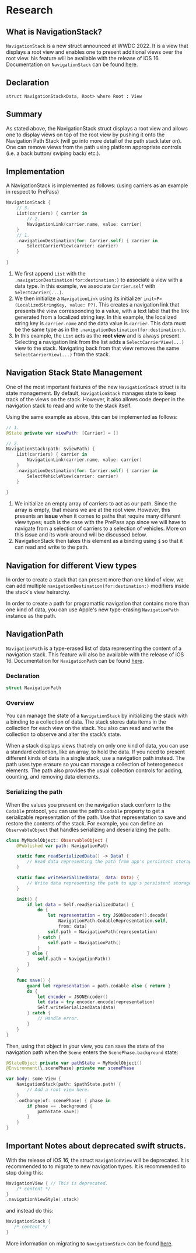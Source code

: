 # Research 

## What is NavigationStack?
`NavigationStack` is a new struct announced at WWDC 2022. It is a view that displays a root view and enables one to present additional views over the root view. his feature will be available with the release of iOS 16. Documentation on `NavigationStack` can be found [here](https://developer.apple.com/documentation/SwiftUI/NavigationStack).

## Declaration
`struct NavigationStack<Data, Root> where Root : View`

## Summary
As stated above, the NavigationStack struct displays a root view and allows one to display views on top of the root view by pushing it onto the Navigation Path Stack (will go into more detail of the path stack later on). One can remove views from the path using platform appropriate controls (i.e. a back button/ swiping back/ etc.).

## Implementation
A NavigationStack is implemented as follows: (using carriers as an example in respect to PrePass)
``` swift
NavigationStack {
    // 3.
    List(carriers) { carrier in
        // 2.
        NavigationLink(carrier.name, value: carrier)
    }
    // 1.
    .navigationDestination(for: Carrier.self) { carrier in
        SelectCarrierView(carrier: carrier)
    }
    
}
```
1. We first append `List` with the `.navigationDestination(for:destination:)` to associate a view with a data type. In this example, we associate `Carrier.self` with `SelectCarrier(...)`.
2. We then initialize a `NavigationLink` using its initializer `init<P>(LocalizedStringKey, value: P?)`. This creates a navigation link that presents the view corresponding to a value, with a text label that the link generated from a localized string key. In this example, the localized string key is `carrier.name` and the data value is `carrier`. This data must be the same type as in the `.navigationDestination(for:destination:)`.
3. In this example, the `List` acts as the **root view** and is always present. Selecting a navigation link from the list adds a `SelectCarrierView(...)` view to the stack. Navigating back from that view removes the same `SelectCarrierView(...)` from the stack.

## Navigation Stack State Management
One of the most important features of the new `NavigationStack` struct is its state management. By default, `NavigationStack` manages state to keep track of the views on the stack. However, it also allows code deeper in the navigation stack to read and write to the stack itself.

Using the same example as above, this can be implemented as follows:
``` swift
// 1.
@State private var viewPath: [Carrier] = []

// 2.
NavigationStack(path: $viewPath) {
    List(carriers) { carrier in
        NavigationLink(carrier.name, value: carrier)
    }
    .navigationDestination(for: Carrier.self) { carrier in
        SelectVehicleView(carrier: carrier)
    }
    
}
```
1. We initialize an empty array of carriers to act as our path. Since the array is empty, that means we are at the root view. However, this presents an **issue** when it comes to paths that require many different view types; such is the case with the PrePass app since we will have to navigate from a selection of carriers to a selection of vehicles. More on this issue and its work-around will be discussed below.
2. NavigationStack then takes this element as a binding using `$` so that it can read and write to the path.

## Navigation for different View types
In order to create a stack that can present more than one kind of view, we can add multiple `navigationDestination(for:destination:)` modifiers inside the stack's view heirarchy.

In order to create a path for programattic navigation that contains more than one kind of data, you can use Apple's new type-erasing `NavigationPath` instance as the path.

## NavigationPath
`NavigationPath` is a type-erased list of data representing the content of a navigation stack. This feature will also be available with the release of iOS 16. Documentation for `NavigationPath` can be found [here](https://developer.apple.com/documentation/swiftui/navigationpath).

### Declaration
```swift
struct NavigationPath
```

### Overview
You can manage the state of a `NavigationStack` by initializing the stack with a binding to a collection of data. The stack stores data items in the collection for each view on the stack. You also can read and write the collection to observe and alter the stack’s state.

When a stack displays views that rely on only one kind of data, you can use a standard collection, like an array, to hold the data. If you need to present different kinds of data in a single stack, use a navigation path instead. The path uses type erasure so you can manage a collection of heterogeneous elements. The path also provides the usual collection controls for adding, counting, and removing data elements.

### Serializing the path
When the values you present on the navigation stack conform to the `Codable` protocol, you can use the path’s `codable` property to get a serializable representation of the path. Use that representation to save and restore the contents of the stack. For example, you can define an `ObservableObject` that handles serializing and deserializing the path:
```swift
class MyModelObject: ObservableObject {
    @Published var path: NavigationPath

    static func readSerializedData() -> Data? {
        // Read data representing the path from app's persistent storage.
    }

    static func writeSerializedData(_ data: Data) {
        // Write data representing the path to app's persistent storage.
    }

    init() {
        if let data = Self.readSerializedData() {
            do {
                let representation = try JSONDecoder().decode(
                    NavigationPath.CodableRepresentation.self,
                    from: data)
                self.path = NavigationPath(representation)
            } catch {
                self.path = NavigationPath()
            }
        } else {
            self.path = NavigationPath()
        }
    }

    func save() {
        guard let representation = path.codable else { return }
        do {
            let encoder = JSONEncoder()
            let data = try encoder.encode(representation)
            Self.writeSerializedData(data)
        } catch {
            // Handle error.
        }
    }
}
```
Then, using that object in your view, you can save the state of the navigation path when the `Scene` enters the `ScenePhase.background` state:
```swift
@StateObject private var pathState = MyModelObject()
@Environment(\.scenePhase) private var scenePhase

var body: some View {
    NavigationStack(path: $pathState.path) {
        // Add a root view here.
    }
    .onChange(of: scenePhase) { phase in
        if phase == .background {
            pathState.save()
        }
    }
}
```

## Important Notes about deprecated swift structs.
With the release of iOS 16, the struct `NavigationView` will be deprecated. It is recommended to to migrate to new navigation types. It is recommended to stop doing this:
```swift
NavigationView { // This is deprecated.
    /* content */
}
.navigationViewStyle(.stack)
```
 and instead do this:
 ```swift
 NavigationStack {
    /* content */
}
 ```
More information on migrating to `NavigationStack` can be found [here](https://developer.apple.com/documentation/swiftui/migrating-to-new-navigation-types).
